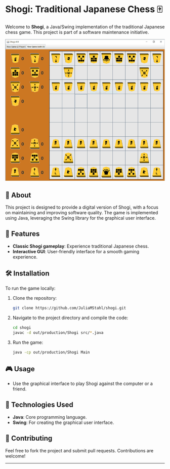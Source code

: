 # Shogi: Traditional Japanese Chess 🀄

Welcome to **Shogi**, a Java/Swing implementation of the traditional Japanese chess game. This project is part of a software maintenance initiative.

![Shogi Game](shogi.gif)

## 📜 About
This project is designed to provide a digital version of Shogi, with a focus on maintaining and improving software quality. The game is implemented using Java, leveraging the Swing library for the graphical user interface.

## 🚀 Features
- **Classic Shogi gameplay**: Experience traditional Japanese chess.
- **Interactive GUI**: User-friendly interface for a smooth gaming experience.

## 🛠 Installation
To run the game locally:
1. Clone the repository:
    ```bash
    git clone https://github.com/JuliaMStahl/shogi.git
    ```
2. Navigate to the project directory and compile the code:
    ```bash
    cd shogi
    javac -d out/production/Shogi src/*.java
    ```
3. Run the game:
    ```bash
    java -cp out/production/Shogi Main
    ```

## 🎮 Usage
- Use the graphical interface to play Shogi against the computer or a friend.

## 🧰 Technologies Used
- **Java**: Core programming language.
- **Swing**: For creating the graphical user interface.

## 🌟 Contributing
Feel free to fork the project and submit pull requests. Contributions are welcome!

---
